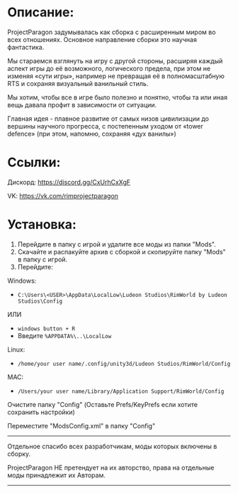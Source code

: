 # Описание:
ProjectParagon задумывалась как сборка с расширенным миром во всех отношениях.
Основное направление сборки это научная фантастика.

Мы стараемся взглянуть на игру с другой стороны, расширяя каждый аспект игры до её возможного, логического предела, при этом не изменяя «сути игры», например не превращая её в полномасштабную RTS и сохраняя визуальный ванильный стиль.

Мы хотим, чтобы все в игре было полезно и понятно, чтобы та или иная вещь давала профит в зависимости от ситуации.

Главная идея - плавное развитие от самых низов цивилизации до вершины научного прогресса, с постепенным уходом от «tower defence» (при этом, напомню, сохраняя «дух ванилы»)

# Ссылки:
Дискорд: https://discord.gg/CxUrhCxXgF

VK: https://vk.com/rimprojectparagon

# Установка:
1. Перейдите в папку с игрой и удалите все моды из папки "Mods".
2. Скачайте и распакуйте архив с сборкой и скопируйте папку "Mods" в папку с игрой.
3. Перейдите:

Windows:
- `C:\Users\<USER>\AppData\LocalLow\Ludeon Studios\RimWorld by Ludeon Studios\Config`

ИЛИ

- `windows button + R`
- Введите `%APPDATA%\..\LocalLow`

Linux:
- `/home/your user name/.config/unity3d/Ludeon Studios/RimWorld/Config`

MAC:
- `/Users/your user name/Library/Application Support/RimWorld/Config`

Очистите папку "Config" (Оставьте Prefs/KeyPrefs если хотите сохранить настройки)

Переместите "ModsConfig.xml" в папку "Config"

____
Отдельное спасибо всех разработчикам, моды которых включены в сборку.

ProjectParagon НЕ претендует на их авторство, права на отдельные моды принадлежит их Авторам.


____
